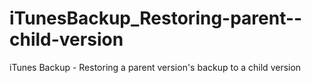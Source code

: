 # iTunesBackup_Restoring-parent--child-version
iTunes Backup - Restoring a parent version's backup to a child version
